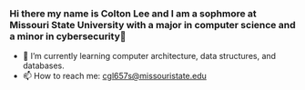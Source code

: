 ### Hi there my name is Colton Lee and I am a sophmore at Missouri State University with a major in computer science and a minor in cybersecurity👋

- 🌱 I’m currently learning computer architecture, data structures, and databases.
- 📫 How to reach me: cgl657s@missouristate.edu

